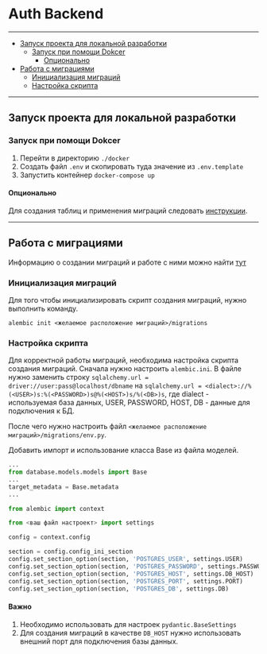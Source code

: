 # Auth Backend

---

* [Запуск проекта для локальной разработки](#запуск-проекта-для-локальной-разработки)
  * [Запуск при помощи Dokcer](#запуск-при-помощи-dokcer)
    * [Опционально](#опционально)
* [Работа с миграциями](#работа-с-миграциями)
  * [Инициализация миграций](#инициализация-миграций)
  * [Настройка скрипта](#настройка-скрипта)

---

## Запуск проекта для локальной разработки

### Запуск при помощи Dokcer
1. Перейти в директорию `./docker`
2. Создать файл `.env` и скопировать туда значение из `.env.template`
3. Запустить контейнер `docker-compose up`

#### Опционально

Для создания таблиц и применения миграций следовать [инструкции](#применение-последних-миграций).

---

## Работа с миграциями

Информацию о создании миграций и работе с ними можно найти [тут](./app/database/models/migrations/README.md)

### Инициализация миграций

Для того чтобы инициализировать скрипт создания миграций, нужно выполнить команду.

```shell
alembic init <желаемое расположение миграций>/migrations
```

### Настройка скрипта

Для корректной работы миграций, необходима настройка скрипта создания миграций. Сначала нужно настроить `alembic.ini`. 
В файле нужно заменить строку `sqlalchemy.url = driver://user:pass@localhost/dbname` на 
`sqlalchemy.url = <dialect>://%(<USER>)s:%(<PASSWORD>)s@%(<HOST>)s/%(<DB>)s`, где dialect - используемая база данных,
USER, PASSWORD, HOST, DB - данные для подключения к БД.

После чего нужно настроить файл `<желаемое расположение миграций>/migrations/env.py`. 

Добавить импорт и использование класса Base из файла моделей. 

```python
...
from database.models.models import Base
...
target_metadata = Base.metadata
...
```

```python
from alembic import context

from <ваш файл настроект> import settings

config = context.config

section = config.config_ini_section
config.set_section_option(section, 'POSTGRES_USER', settings.USER)
config.set_section_option(section, 'POSTGRES_PASSWORD', settings.PASSWORD)
config.set_section_option(section, 'POSTGRES_HOST', settings.DB_HOST)
config.set_section_option(section, 'POSTGRES_PORT', settings.PORT)
config.set_section_option(section, 'POSTGRES_DB', settings.DB)
```

#### Важно

1. Необходимо использовать для настроек `pydantic.BaseSettings`
2. Для создания миграций в качестве `DB_HOST` нужно использовать внешний порт для подключения базы данных. 